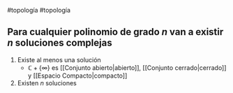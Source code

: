#topología #topología 

## Para cualquier polinomio de grado $n$ van a existir $n$ soluciones complejas

1. Existe al menos una solución
	- $\mathbb{C} + \{\infty\}$ es [[Conjunto abierto|abierto]], [[Conjunto cerrado|cerrado]] y [[Espacio Compacto|compacto]]
2. Existen $n$ soluciones

